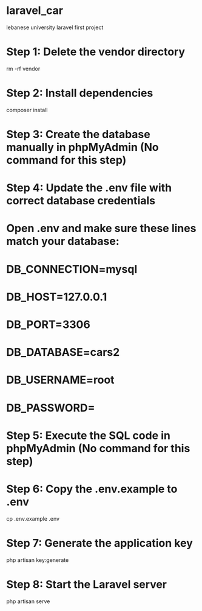 # laravel_car
lebanese university laravel first project
# Step 1: Delete the vendor directory
rm -rf vendor

# Step 2: Install dependencies
composer install

# Step 3: Create the database manually in phpMyAdmin (No command for this step)

# Step 4: Update the .env file with correct database credentials
# Open .env and make sure these lines match your database:
# DB_CONNECTION=mysql
# DB_HOST=127.0.0.1
# DB_PORT=3306
# DB_DATABASE=cars2
# DB_USERNAME=root
# DB_PASSWORD=

# Step 5: Execute the SQL code in phpMyAdmin (No command for this step)

# Step 6: Copy the .env.example to .env
cp .env.example .env

# Step 7: Generate the application key
php artisan key:generate

# Step 8: Start the Laravel server
php artisan serve
